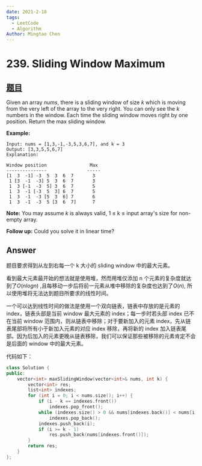 ```yaml
---
date: 2021-2-18
tags:
  - LeetCode
  - Algorithm
Author: Mingtao Chen
---
```


# 239. Sliding Window Maximum

## [题目](https://leetcode.com/problems/sliding-window-maximum/)

Given an array _nums_, there is a sliding window of size _k_ which is moving from the very left of the array to the very right. You can only see the _k_ numbers in the window. Each time the sliding window moves right by one position. Return the max sliding window.

**Example:**

```
Input: nums = [1,3,-1,-3,5,3,6,7], and k = 3
Output: [3,3,5,5,6,7]
Explanation:

Window position                Max
---------------               -----
[1  3  -1] -3  5  3  6  7       3
 1 [3  -1  -3] 5  3  6  7       3
 1  3 [-1  -3  5] 3  6  7       5
 1  3  -1 [-3  5  3] 6  7       5
 1  3  -1  -3 [5  3  6] 7       6
 1  3  -1  -3  5 [3  6  7]      7
```

**Note:**
You may assume _k_ is always valid, 1 ≤ k ≤ input array's size for non-empty array.

**Follow up:**
Could you solve it in linear time?

## Answer

题目要求得到从左到右每一个 k 大小的 sliding window 中的最大元素。

看到最大元素最开始的想法就是使用堆，然而用堆仅添加 n 个元素的复杂度就达到了$O(nlogn)$ ,且每移动一步后将前一元素从堆中移除的复杂度也达到了$O(n)$, 所以使用堆将无法达到题目所要求的线性时间。

一个可以达到线性时间的做法是使用一个双向链表，链表中存放的是元素的 index，链表头部是当前 window 最大元素的 index；每一步时若头部 index 已不在当前 window 范围内，则从链表中移除；对于要新加入的元素 index，先从链表尾部将所有小于新加入元素的对应 index 移除，再将新的 index 加入链表尾部。因为后加入的元素更晚从链表移除，我们可以保证那些被移除的元素肯定不会是后面的 window 中的最大元素。

代码如下：

```cpp
class Solution {
public:
    vector<int> maxSlidingWindow(vector<int>& nums, int k) {
        vector<int> res;
        list<int> indexes;
        for (int i = 0; i < nums.size(); i++) {
            if (i - k == indexes.front())
                indexes.pop_front();
            while (indexes.size() > 0 && nums[indexes.back()] < nums[i])
                indexes.pop_back();
            indexes.push_back(i);
            if (i >= k - 1)
                res.push_back(nums[indexes.front()]);
        }
        return res;
    }
};
```
